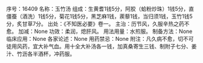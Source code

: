 序号：16409
名称：玉竹汤
组成：生黄耆1钱5分，阿胶（蛤粉炒珠）1钱5分，直僵蚕（酒洗）1钱5分，菊花1钱5分，黑芝麻1钱，蒺藜1钱，当归须1钱，玉竹1钱5分，炙甘草7分。
出处：《不知医必要》卷一。
主治：历节风，久服辛热之药不愈。
加减：None
功效：柔润，熄肝风。
用法用量：水煎服。
制备方法：None
临床应用：None
各家论述：None
用药禁忌：None
附注：凡久病不愈，切不可徒用风药，宜大补气血。用十全大补汤各一钱，加真桑寄生三钱、制附子七分、姜汁、竹沥各半酒杯，冲药服。

